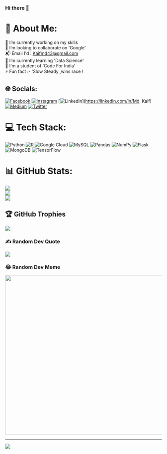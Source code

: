 ### Hi there 👋

# 💫 About Me:
🔭 I’m currently working on my skills<br>👯 I’m looking to collaborate on 'Google'<br>📬 Email I'd : Kaifmd43@gmail.com<br>🌱 I’m currently learning 'Data Science'<br>🏫 I'm a student of 'Code For India'<br>⚡ Fun fact :- 'Slow  Steady ,wins race !


## 🌐 Socials:
[![Facebook](https://img.shields.io/badge/Facebook-%231877F2.svg?logo=Facebook&logoColor=white)](https://facebook.com/Kaif9356@gmail.com) [![Instagram](https://img.shields.io/badge/Instagram-%23E4405F.svg?logo=Instagram&logoColor=white)](https://instagram.com/kaifskaif) [![LinkedIn](https://img.shields.io/badge/LinkedIn-%230077B5.svg?logo=linkedin&logoColor=white)](https://linkedin.com/in/Md. Kaif) [![Medium](https://img.shields.io/badge/Medium-12100E?logo=medium&logoColor=white)](https://medium.com/@Kaif) [![Twitter](https://img.shields.io/badge/Twitter-%231DA1F2.svg?logo=Twitter&logoColor=white)](https://twitter.com/@kaif08108315) 

# 💻 Tech Stack:
![Python](https://img.shields.io/badge/python-3670A0?style=for-the-badge&logo=python&logoColor=ffdd54) ![R](https://img.shields.io/badge/r-%23276DC3.svg?style=for-the-badge&logo=r&logoColor=white) ![Google Cloud](https://img.shields.io/badge/Google%20Cloud-%234285F4.svg?style=for-the-badge&logo=google-cloud&logoColor=white) ![MySQL](https://img.shields.io/badge/mysql-%2300f.svg?style=for-the-badge&logo=mysql&logoColor=white) ![Pandas](https://img.shields.io/badge/pandas-%23150458.svg?style=for-the-badge&logo=pandas&logoColor=white) ![NumPy](https://img.shields.io/badge/numpy-%23013243.svg?style=for-the-badge&logo=numpy&logoColor=white) ![Flask](https://img.shields.io/badge/flask-%23000.svg?style=for-the-badge&logo=flask&logoColor=white) ![MongoDB](https://img.shields.io/badge/MongoDB-%234ea94b.svg?style=for-the-badge&logo=mongodb&logoColor=white) ![TensorFlow](https://img.shields.io/badge/TensorFlow-%23FF6F00.svg?style=for-the-badge&logo=TensorFlow&logoColor=white)
# 📊 GitHub Stats:
![](https://github-readme-stats.vercel.app/api?username=sk0114&theme=nightowl&hide_border=false&include_all_commits=true&count_private=true)<br/>
![](https://github-readme-streak-stats.herokuapp.com/?user=sk0114&theme=nightowl&hide_border=false)<br/>
![](https://github-readme-stats.vercel.app/api/top-langs/?username=sk0114&theme=nightowl&hide_border=false&include_all_commits=true&count_private=true&layout=compact)

## 🏆 GitHub Trophies
![](https://github-profile-trophy.vercel.app/?username=sk0114&theme=juicyfresh&no-frame=false&no-bg=false&margin-w=4)

### ✍️ Random Dev Quote
![](https://quotes-github-readme.vercel.app/api?type=horizontal&theme=radical)

### 😂 Random Dev Meme
<img src="https://random-memer.herokuapp.com/" width="512px"/>

---
[![](https://visitcount.itsvg.in/api?id=sk0114&icon=0&color=11)](https://visitcount.itsvg.in)
